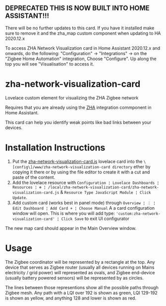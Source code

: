 ## DEPRECATED THIS IS NOW BUILT INTO HOME ASSISTANT!!!

There will be no further updates to this card. If you have it installed make sure to remove it and the zha_map custom component when updating to HA 2020.12.x

To access ZHA Network Visualization card in Home Assistant 2020.12.x and onwards, do the following:
"Configuration" -> "Integrations" -> on the "Zigbee Home Automation" integration, Choose "Configure". Up along the top you will see "Visualisation" to access it.

# zha-network-visualization-card

Lovelace custom element for visualizing the ZHA Zigbee network

Requires that you are already using the [ZHA](https://www.home-assistant.io/integrations/zha/) integration commponent in Home Assistant.

This card can help you identify weak points like bad links between your devices.

# Installation Instructions

1. Put the [zha-network-visualization-card.js](https://github.com/dmulcahey/zha-network-visualization-card) lovelace card into the `\[config\]/www/zha-network-visualization-card directory` ether by copying it there or by using the file editor to create it with a cut and paste of the content.
2. Add the lovelace resource with `Configuration ¦ Lovelace Dashboards ¦ Resources ¦ ⊕ ¦ /local/zha-network-visualization-card/zha-network-visualization-card.js` & `Resource Type JavaScript Module ¦ Click Update`.
3. Add custom card (works best in panel mode) through `Overview ¦ ⋮ ¦ Edit Dashboard ¦ Add Card + ¦ Choose Manual` A a card configuration window will open. This is where you will add type: `'custom:zha-network-visualization-card' ¦ Click Save` to exit UI configurator

The new map card should appear in the Main Overview window.

# Usage

The Zigbee coordinator will be represented by a rectangle at the top. Any device that serves as Zigbee router (usually all devices running on Mains electricity / grid power) will represented as ovals, and Zigbee end-device (usually battery powered sensors) will be represented by as circles.

The lines between those representions show all the possible paths through Zigbee mesh. Any path with a LQI over 192 is shown as green, LQI 129-192 is shown as yellow, and anything 128 and lower is shown as red.
